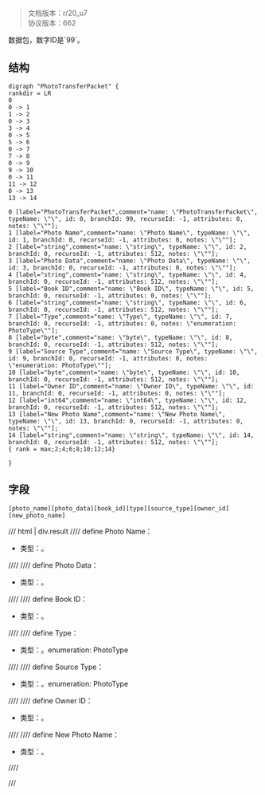 # <!-- md:samp PhotoTransferPacket -->

> 文档版本：r/20_u7<br/>协议版本：662

<!-- md:samp PhotoTransferPacket -->数据包，数字ID是`99`。

## 结构

```viz
digraph "PhotoTransferPacket" {
rankdir = LR
0
0 -> 1
1 -> 2
0 -> 3
3 -> 4
0 -> 5
5 -> 6
0 -> 7
7 -> 8
0 -> 9
9 -> 10
0 -> 11
11 -> 12
0 -> 13
13 -> 14

0 [label="PhotoTransferPacket",comment="name: \"PhotoTransferPacket\", typeName: \"\", id: 0, branchId: 99, recurseId: -1, attributes: 0, notes: \"\""];
1 [label="Photo Name",comment="name: \"Photo Name\", typeName: \"\", id: 1, branchId: 0, recurseId: -1, attributes: 0, notes: \"\""];
2 [label="string",comment="name: \"string\", typeName: \"\", id: 2, branchId: 0, recurseId: -1, attributes: 512, notes: \"\""];
3 [label="Photo Data",comment="name: \"Photo Data\", typeName: \"\", id: 3, branchId: 0, recurseId: -1, attributes: 0, notes: \"\""];
4 [label="string",comment="name: \"string\", typeName: \"\", id: 4, branchId: 0, recurseId: -1, attributes: 512, notes: \"\""];
5 [label="Book ID",comment="name: \"Book ID\", typeName: \"\", id: 5, branchId: 0, recurseId: -1, attributes: 0, notes: \"\""];
6 [label="string",comment="name: \"string\", typeName: \"\", id: 6, branchId: 0, recurseId: -1, attributes: 512, notes: \"\""];
7 [label="Type",comment="name: \"Type\", typeName: \"\", id: 7, branchId: 0, recurseId: -1, attributes: 0, notes: \"enumeration: PhotoType\""];
8 [label="byte",comment="name: \"byte\", typeName: \"\", id: 8, branchId: 0, recurseId: -1, attributes: 512, notes: \"\""];
9 [label="Source Type",comment="name: \"Source Type\", typeName: \"\", id: 9, branchId: 0, recurseId: -1, attributes: 0, notes: \"enumeration: PhotoType\""];
10 [label="byte",comment="name: \"byte\", typeName: \"\", id: 10, branchId: 0, recurseId: -1, attributes: 512, notes: \"\""];
11 [label="Owner ID",comment="name: \"Owner ID\", typeName: \"\", id: 11, branchId: 0, recurseId: -1, attributes: 0, notes: \"\""];
12 [label="int64",comment="name: \"int64\", typeName: \"\", id: 12, branchId: 0, recurseId: -1, attributes: 512, notes: \"\""];
13 [label="New Photo Name",comment="name: \"New Photo Name\", typeName: \"\", id: 13, branchId: 0, recurseId: -1, attributes: 0, notes: \"\""];
14 [label="string",comment="name: \"string\", typeName: \"\", id: 14, branchId: 0, recurseId: -1, attributes: 512, notes: \"\""];
{ rank = max;2;4;6;8;10;12;14}

}

```

## 字段

```title='PhotoTransferPacket'
[photo_name][photo_data][book_id][type][source_type][owner_id][new_photo_name]
```

/// html | div.result
//// define
Photo Name：<!-- md:samp string -->

- 类型：<!-- md:samp string -->。


////
//// define
Photo Data：<!-- md:samp string -->

- 类型：<!-- md:samp string -->。


////
//// define
Book ID：<!-- md:samp string -->

- 类型：<!-- md:samp string -->。


////
//// define
Type：<!-- md:samp byte -->

- 类型：<!-- md:samp byte -->。enumeration: PhotoType


////
//// define
Source Type：<!-- md:samp byte -->

- 类型：<!-- md:samp byte -->。enumeration: PhotoType


////
//// define
Owner ID：<!-- md:samp int64 -->

- 类型：<!-- md:samp int64 -->。


////
//// define
New Photo Name：<!-- md:samp string -->

- 类型：<!-- md:samp string -->。


////

///

